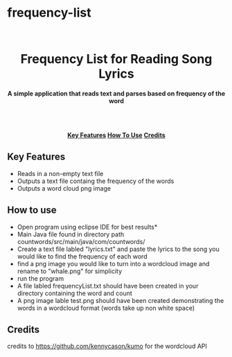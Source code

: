 # frequency-list

<h1 align="center">
  <br>
 Frequency List for Reading Song Lyrics
  <br>
</h1>

<h4 align="center">A simple application that reads text and parses based on frequency of the word
  
  <br><br>
  
  <p align="center">
  <a href="#key-features">Key Features</a>
  <a href="#how-to-use">How To Use</a>
  <a href="#credits">Credits</a>
</p>


## Key Features

* Reads in a non-empty text file
* Outputs a text file containg the frequency of the words
* Outputs a word cloud png image 


## How to use
* Open program using eclipse IDE for best results*
* Main Java file found in directory path countwords/src/main/java/com/countwords/
* Create a text file labled "lyrics.txt" and paste the lyrics to the song
  you would like to find the frequency of each word
* find a png image you would like to turn into a wordcloud image and rename to "whale.png" for simplicity
* run the program
* A file labled frequencyList.txt should have been created in your directory containing the word and count
* A png image lable test.png should have been created demonstrating the words in a wordcloud format
    (words take up non white space)

## Credits
  credits to https://github.com/kennycason/kumo for the wordcloud API
